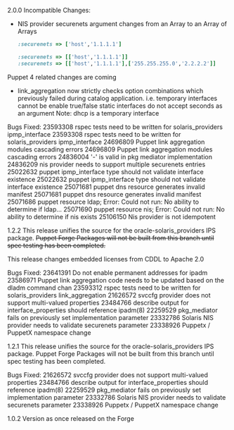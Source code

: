 2.0.0
  Incompatible Changes:
  * NIS provider securenets argument changes from an Array to an Array of Arrays
    ```ruby
    :securenets => ['host','1.1.1.1']
    ```
    ```ruby
    :securenets => [['host','1.1.1.1']]
    :securenets => [['host','1.1.1.1'],['255.255.255.0','2.2.2.2']]
    ```

  Puppet 4 related changes are coming

  * link_aggregation now strictly checks option combinations which previously
    failed during catalog application.
    i.e. temporary interfaces cannot be enable true/false
    static interfaces do not accept seconds as an argument
    Note: dhcp is a temporary interface

  Bugs Fixed:
  23593308 rspec tests need to be written for solaris_providers ipmp_interface
  23593308 rspec tests need to be written for solaris_providers ipmp_interface
  24696809 Puppet link aggregation modules cascading errors
  24696809 Puppet link aggregation modules cascading errors
  24836004 '-' is valid in pkg mediator implementation
  24836209 nis provider needs to support multiple securenets entries
  25022632 puppet ipmp_interface type should not validate interface existence
  25022632 puppet ipmp_interface type should not validate interface existence
  25071681 puppet dns resource generates invalid manifest
  25071681 puppet dns resource generates invalid manifest
  25071686 puppet resource ldap; Error: Could not run: No ability to determine if ldap...
  25071690 puppet resource nis; Error: Could not run: No ability to determine if nis exists
  25106150 Nis provider is not idempotent

1.2.2
This release unifies the source for the oracle-solaris_providers IPS package.
~~Puppet Forge Packages will not be built from this branch until
spec testing has been completed.~~

This release changes embedded licenses from CDDL to Apache 2.0

  Bugs Fixed:
  23641391 Do not enable permanent addresses for ipadm
  23586971 Puppet link aggregation code needs to be updated based on the dladm command chan
  23593312 rspec tests need to be written for solaris_providers link_aggregation
  21626572 svccfg provider does not support multi-valued properties
  23484766 describe output for interface_properties should reference ipadm(8)
  22259529 pkg_mediator fails on previously set implementation parameter 
  23332786 Solaris NIS provider needs to validate securenets parameter
  23338926 Puppetx / PuppetX namespace change

1.2.1
This release unifies the source for the oracle-solaris_providers IPS package.
Puppet Forge Packages will not be built from this branch until spec testing has been completed.

  Bugs Fixed:
  21626572 svccfg provider does not support multi-valued properties
  23484766 describe output for interface_properties should reference ipadm(8)
  22259529 pkg_mediator fails on previously set implementation parameter
  23332786 Solaris NIS provider needs to validate securenets parameter
  23338926 Puppetx / PuppetX namespace change

1.0.2
  Version as once released on the Forge
